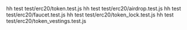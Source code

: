 hh test test/erc20/token.test.js
hh test test/erc20/airdrop.test.js
hh test test/erc20/faucet.test.js
hh test test/erc20/token_lock.test.js
hh test test/erc20/token_vestings.test.js
